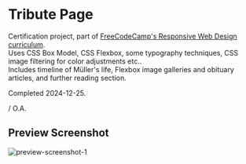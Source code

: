 # Tribute Page

Certification project, part of [FreeCodeCamp's Responsive Web Design curriculum](https://www.freecodecamp.org/learn/2022/responsive-web-design).\
Uses CSS Box Model, CSS Flexbox, some typography techniques, CSS image filtering for color adjustments etc..\
Includes timeline of Müller's life, Flexbox image galleries and obituary articles, and further reading section.

Completed 2024-12-25.

/ O.A.

## Preview Screenshot
![preview-screenshot-1](https://github.com/user-attachments/assets/5e45f7d1-8d2c-43d8-bb1e-22146583ef17)

